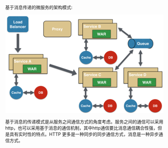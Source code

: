 基于消息传递的微服务的架构模式:

![](/assets/基于消息的微服务架构模式.png)

基于消息的传递模式是从服务之间通信方式的角度考虑。服务之间的通信可以采用http，也可以采用基于消息的通信机制，其中http通信要比消息通信耦合性强，但是具有实时性的特点。HTTP 更多是一种同步的同步通信方式，消息是一种异步通信方式。

